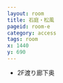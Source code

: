 ```yaml
---
layout: room
title: 石庭・松風
pageid: room-e
category: access
tags: room
x: 1440
y: 690
---
```

- 2F渡り廊下奥
